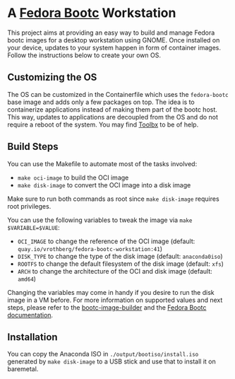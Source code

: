 # A [Fedora Bootc](https://docs.fedoraproject.org/en-US/bootc) Workstation

This project aims at providing an easy way to build and manage Fedora bootc images for a desktop workstation using GNOME.
Once installed on your device, updates to your system happen in form of container images.
Follow the instructions below to create your own OS.

## Customizing the OS

The OS can be customized in the Containerfile which uses the `fedora-bootc` base image and adds only a few packages on top.
The idea is to containerize applications instead of making them part of the bootc host.
This way, updates to applications are decoupled from the OS and do not require a reboot of the system.
You may find [Toolbx](https://docs.fedoraproject.org/en-US/fedora-silverblue/toolbox/) to be of help.

## Build Steps

You can use the Makefile to automate most of the tasks involved:
* `make oci-image` to build the OCI image
* `make disk-image` to convert the OCI image into a disk image

Make sure to run both commands as root since `make disk-image` requires root privileges.

You can use the following variables to tweak the image via `make $VARIABLE=$VALUE`:
* `OCI_IMAGE` to change the reference of the OCI image (default: `quay.io/vrothberg/fedora-bootc-workstation:41`)
* `DISK_TYPE` to change the type of the disk image (default: `anaconda0iso`)
* `ROOTFS` to change the default filesystem of the disk image (default: `xfs`)
* `ARCH` to change the architecture of the OCI and disk image (default: `amd64`)

Changing the variables may come in handy if you desire to run the disk image in a VM before.
For more information on supported values and next steps, please refer to the [bootc-image-builder](https://github.com/osbuild/bootc-image-builder) and the [Fedora Bootc documentation](https://docs.fedoraproject.org/en-US/bootc/).

## Installation

You can copy the Anaconda ISO in `./output/bootiso/install.iso` generated by `make disk-image` to a USB stick and use that to install it on baremetal.
